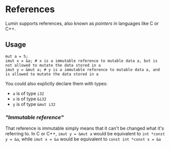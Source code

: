 # References
Lumin supports references, also known as *pointers* in languages like C or C++.

## Usage
```lm
mut a = 5;
imut x = &a; # x is a immutable reference to mutable data a, but is not allowed to mutate the data stored in a
imut y = &mut a; # y is a immutable reference to mutable data a, and is allowed to mutate the data stored in a
```

You could also explictly declare them with types:
- `a` is of type `i32`
- `x` is of type `&i32`
- `y` is of type `&mut i32`

### *"Immutable reference"*
That reference is immutable simply means that it can't be changed what it's referring to.
In C or C++, `imut y = &mut a` would be equivalent to `int *const y = &a`, while `imut x = &a` would be equivalent to `const int *const x = &a`
